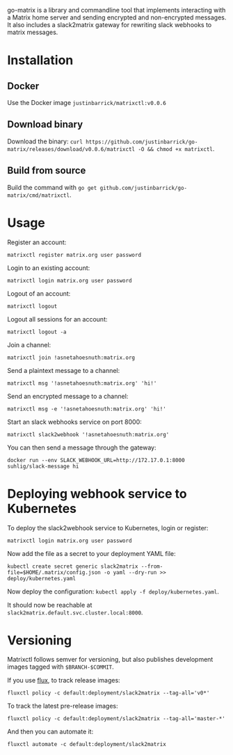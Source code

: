 go-matrix is a library and commandline tool that implements interacting with a Matrix home server and sending encrypted and
non-encrypted messages. It also includes a slack2matrix gateway for rewriting slack webhooks to matrix messages.

# Installation

## Docker

Use the Docker image `justinbarrick/matrixctl:v0.0.6`

## Download binary

Download the binary: `curl https://github.com/justinbarrick/go-matrix/releases/download/v0.0.6/matrixctl -O && chmod +x matrixctl`.

## Build from source

Build the command with `go get github.com/justinbarrick/go-matrix/cmd/matrixctl`.

# Usage

Register an account:

```
matrixctl register matrix.org user password
```

Login to an existing account:

```
matrixctl login matrix.org user password
```

Logout of an account:

```
matrixctl logout
```

Logout all sessions for an account:

```
matrixctl logout -a
```

Join a channel:

```
matrixctl join !asnetahoesnuth:matrix.org
```

Send a plaintext message to a channel:

```
matrixctl msg '!asnetahoesnuth:matrix.org' 'hi!'
```

Send an encrypted message to a channel:

```
matrixctl msg -e '!asnetahoesnuth:matrix.org' 'hi!'
```

Start an slack webhooks service on port 8000:

```
matrixctl slack2webhook '!asnetahoesnuth:matrix.org'
```

You can then send a message through the gateway:

```
docker run --env SLACK_WEBHOOK_URL=http://172.17.0.1:8000 suhlig/slack-message hi
```

# Deploying webhook service to Kubernetes

To deploy the slack2webhook service to Kubernetes, login or register:

```
matrixctl login matrix.org user password
```

Now add the file as a secret to your deployment YAML file:

```
kubectl create secret generic slack2matrix --from-file=$HOME/.matrix/config.json -o yaml --dry-run >> deploy/kubernetes.yaml
```

Now deploy the configuration: `kubectl apply -f deploy/kubernetes.yaml`.

It should now be reachable at `slack2matrix.default.svc.cluster.local:8000`.

# Versioning

Matrixctl follows semver for versioning, but also publishes development images tagged
with `$BRANCH-$COMMIT`.

If you use [flux](https://github.com/weaveworks/flux), to track release images:

```
fluxctl policy -c default:deployment/slack2matrix --tag-all='v0*'
```

To track the latest pre-release images:

```
fluxctl policy -c default:deployment/slack2matrix --tag-all='master-*'
```

And then you can automate it:

```
fluxctl automate -c default:deployment/slack2matrix
```
